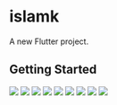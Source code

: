 # islamk

A new Flutter project.

## Getting Started
<img src="https://i.ibb.co/Ss4FVrW/image11.jpg">
<img src="https://i.ibb.co/LZJ16Mr/image22.jpg">
<img src="https://i.ibb.co/rM8bhxf/image33.jpg">
<img src="https://i.ibb.co/HTy2M6c/image44.jpg">
<img src="https://i.ibb.co/NScW14q/image5.jpg">
<img src="https://i.ibb.co/GRvXLFV/image1.jpg">
<img src="https://i.ibb.co/VgK07gk/image2.jpg">
<img src="https://i.ibb.co/FKzdpV9/image3.jpg">
<img src="https://i.ibb.co/dkK6Wkc/image4.jpg">
